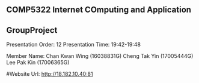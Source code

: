 ## COMP5322 Internet COmputing and Application
## GroupProject
 
Presentation Order: 12 
Presentation Time: 19:42-19:48 
 
Member Name: 
Chan Kwan Wing (16038831G) 
Cheng Tak Yin (17005444G) 
Lee Pak Kin (17006365G) 
 
#Website Url: http://18.182.10.40:81 
